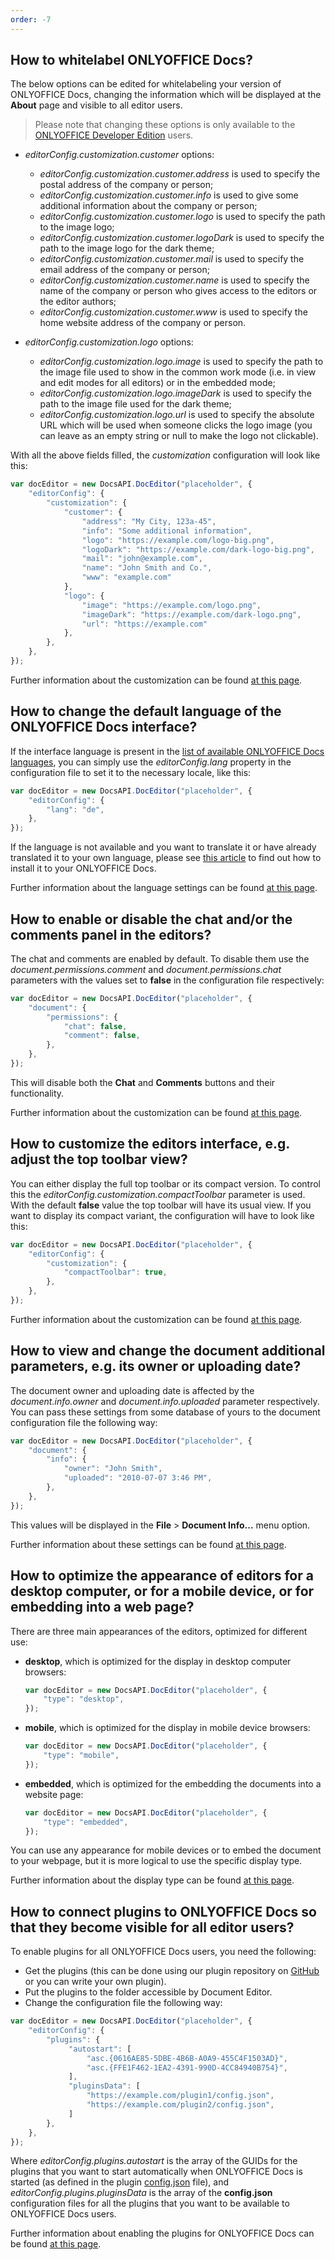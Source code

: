 ```yaml
---
order: -7
---
```


## How to whitelabel ONLYOFFICE Docs?

  The below options can be edited for whitelabeling your version of ONLYOFFICE Docs, changing the information which will be displayed at the **About** page and visible to all editor users.

  > Please note that changing these options is only available to the [ONLYOFFICE Developer Edition](https://www.onlyoffice.com/developer-edition-prices.aspx) users.

  * *editorConfig.customization.customer* options:

    * *editorConfig.customization.customer.address* is used to specify the postal address of the company or person;
    * *editorConfig.customization.customer.info* is used to give some additional information about the company or person;
    * *editorConfig.customization.customer.logo* is used to specify the path to the image logo;
    * *editorConfig.customization.customer.logoDark* is used to specify the path to the image logo for the dark theme;
    * *editorConfig.customization.customer.mail* is used to specify the email address of the company or person;
    * *editorConfig.customization.customer.name* is used to specify the name of the company or person who gives access to the editors or the editor authors;
    * *editorConfig.customization.customer.www* is used to specify the home website address of the company or person.

  * *editorConfig.customization.logo* options:

    * *editorConfig.customization.logo.image* is used to specify the path to the image file used to show in the common work mode (i.e. in view and edit modes for all editors) or in the embedded mode;
    * *editorConfig.customization.logo.imageDark* is used to specify the path to the image file used for the dark theme;
    * *editorConfig.customization.logo.url* is used to specify the absolute URL which will be used when someone clicks the logo image (you can leave as an empty string or null to make the logo not clickable).

  With all the above fields filled, the *customization* configuration will look like this:

  ``` javascript
  var docEditor = new DocsAPI.DocEditor("placeholder", {
      "editorConfig": {
          "customization": {
              "customer": {
                  "address": "My City, 123a-45",
                  "info": "Some additional information",
                  "logo": "https://example.com/logo-big.png",
                  "logoDark": "https://example.com/dark-logo-big.png",
                  "mail": "john@example.com",
                  "name": "John Smith and Co.",
                  "www": "example.com"
              },
              "logo": {
                  "image": "https://example.com/logo.png",
                  "imageDark": "https://example.com/dark-logo.png",
                  "url": "https://example.com"
              },
          },
      },
  });
  ```

  Further information about the customization can be found [at this page](../../../Usage%20API/Config/Editor/Customization/index.md).

## How to change the default language of the ONLYOFFICE Docs interface?

  If the interface language is present in the [list of available ONLYOFFICE Docs languages](https://helpcenter.onlyoffice.com/server/document/available-languages.aspx), you can simply use the *editorConfig.lang* property in the configuration file to set it to the necessary locale, like this:

  ``` javascript
  var docEditor = new DocsAPI.DocEditor("placeholder", {
      "editorConfig": {
          "lang": "de",
      },
  });
  ```

  If the language is not available and you want to translate it or have already translated it to your own language, please see [this article](https://helpcenter.onlyoffice.com/server/docker/document/add-interface-language.aspx) to find out how to install it to your ONLYOFFICE Docs.

  Further information about the language settings can be found [at this page](../../../Usage%20API/Config/Editor/index.md).

## How to enable or disable the chat and/or the comments panel in the editors?

  The chat and comments are enabled by default. To disable them use the *document.permissions.comment* and *document.permissions.chat* parameters with the values set to **false** in the configuration file respectively:

  ``` javascript
  var docEditor = new DocsAPI.DocEditor("placeholder", {
      "document": {
          "permissions": {
              "chat": false,
              "comment": false,
          },
      },
  });
  ```

  This will disable both the **Chat** and **Comments** buttons and their functionality.

  Further information about the customization can be found [at this page](../../../Usage%20API/Config/Editor/Customization/index.md).

## How to customize the editors interface, e.g. adjust the top toolbar view?

  You can either display the full top toolbar or its compact version. To control this the *editorConfig.customization.compactToolbar* parameter is used. With the default **false** value the top toolbar will have its usual view. If you want to display its compact variant, the configuration will have to look like this:

  ``` javascript
  var docEditor = new DocsAPI.DocEditor("placeholder", {
      "editorConfig": {
          "customization": {
              "compactToolbar": true,
          },
      },
  });
  ```

  Further information about the customization can be found [at this page](../../../Usage%20API/Config/Editor/Customization/index.md).

## How to view and change the document additional parameters, e.g. its owner or uploading date?

  The document owner and uploading date is affected by the *document.info.owner* and *document.info.uploaded* parameter respectively. You can pass these settings from some database of yours to the document configuration file the following way:

  ``` javascript
  var docEditor = new DocsAPI.DocEditor("placeholder", {
      "document": {
          "info": {
              "owner": "John Smith",
              "uploaded": "2010-07-07 3:46 PM",
          },
      },
  });
  ```

  This values will be displayed in the **File** > **Document Info...** menu option.

  Further information about these settings can be found [at this page](../../../Usage%20API/Config/Document/Info/index.md).

## How to optimize the appearance of editors for a desktop computer, or for a mobile device, or for embedding into a web page?

  There are three main appearances of the editors, optimized for different use:

  * **desktop**, which is optimized for the display in desktop computer browsers:

    ``` javascript
    var docEditor = new DocsAPI.DocEditor("placeholder", {
        "type": "desktop",
    });
    ```

  * **mobile**, which is optimized for the display in mobile device browsers:

    ``` javascript
    var docEditor = new DocsAPI.DocEditor("placeholder", {
        "type": "mobile",
    });
    ```

  * **embedded**, which is optimized for the embedding the documents into a website page:

    ``` javascript
    var docEditor = new DocsAPI.DocEditor("placeholder", {
        "type": "embedded",
    });
    ```

  You can use any appearance for mobile devices or to embed the document to your webpage, but it is more logical to use the specific display type.

  Further information about the display type can be found [at this page](../../../Usage%20API/Config/index.md#type).

## How to connect plugins to ONLYOFFICE Docs so that they become visible for all editor users?

  To enable plugins for all ONLYOFFICE Docs users, you need the following:

  * Get the plugins (this can be done using our plugin repository on [GitHub](https://github.com/ONLYOFFICE/sdkjs-plugins) or you can write your own plugin).
  * Put the plugins to the folder accessible by Document Editor.
  * Change the configuration file the following way:

  ``` javascript
  var docEditor = new DocsAPI.DocEditor("placeholder", {
      "editorConfig": {
          "plugins": {
               "autostart": [
                   "asc.{0616AE85-5DBE-4B6B-A0A9-455C4F1503AD}",
                   "asc.{FFE1F462-1EA2-4391-990D-4CC84940B754}",
               ],
               "pluginsData": [
                   "https://example.com/plugin1/config.json",
                   "https://example.com/plugin2/config.json",
               ]
          },
      },
  });
  ```

  Where *editorConfig.plugins.autostart* is the array of the GUIDs for the plugins that you want to start automatically when ONLYOFFICE Docs is started (as defined in the plugin [config.json](../../../../Plugin%20and%20Macros/Usage%20API/Config/index.md#guid) file), and *editorConfig.plugins.pluginsData* is the array of the **config.json** configuration files for all the plugins that you want to be available to ONLYOFFICE Docs users.

  Further information about enabling the plugins for ONLYOFFICE Docs can be found [at this page](../../../Usage%20API/Config/Editor/Plugins/index.md).
